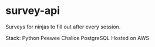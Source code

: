 # survey-api

Surveys for ninjas to fill out after every session.

Stack:
Python
Peewee
Chalice
PostgreSQL
Hosted on AWS
